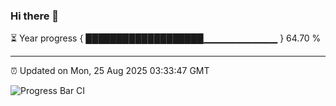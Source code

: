 ### Hi there 👋

⏳ Year progress { ███████████████████▁▁▁▁▁▁▁▁▁▁▁ } 64.70 %

---

⏰ Updated on Mon, 25 Aug 2025 03:33:47 GMT

![Progress Bar CI](https://github.com/IshwaranRudhara/GIT-ACTION/workflows/Progress%20Bar%20CI/badge.svg)
